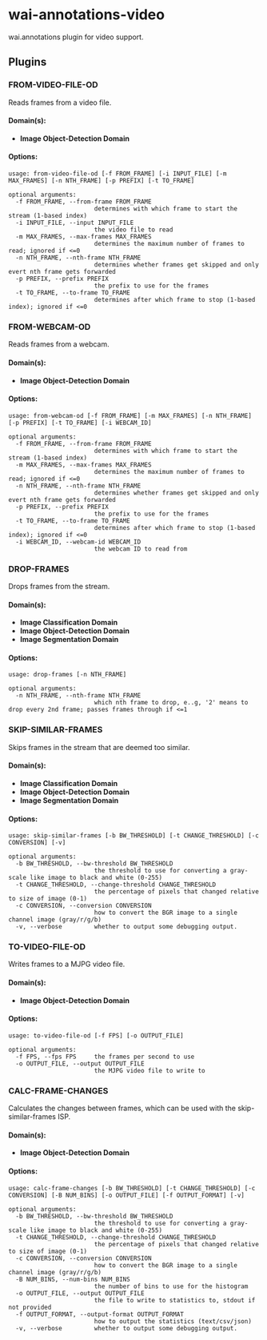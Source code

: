 # wai-annotations-video
wai.annotations plugin for video support.

## Plugins
### FROM-VIDEO-FILE-OD
Reads frames from a video file.

#### Domain(s):
- **Image Object-Detection Domain**

#### Options:
```
usage: from-video-file-od [-f FROM_FRAME] [-i INPUT_FILE] [-m MAX_FRAMES] [-n NTH_FRAME] [-p PREFIX] [-t TO_FRAME]

optional arguments:
  -f FROM_FRAME, --from-frame FROM_FRAME
                        determines with which frame to start the stream (1-based index)
  -i INPUT_FILE, --input INPUT_FILE
                        the video file to read
  -m MAX_FRAMES, --max-frames MAX_FRAMES
                        determines the maximum number of frames to read; ignored if <=0
  -n NTH_FRAME, --nth-frame NTH_FRAME
                        determines whether frames get skipped and only evert nth frame gets forwarded
  -p PREFIX, --prefix PREFIX
                        the prefix to use for the frames
  -t TO_FRAME, --to-frame TO_FRAME
                        determines after which frame to stop (1-based index); ignored if <=0
```

### FROM-WEBCAM-OD
Reads frames from a webcam.

#### Domain(s):
- **Image Object-Detection Domain**

#### Options:
```
usage: from-webcam-od [-f FROM_FRAME] [-m MAX_FRAMES] [-n NTH_FRAME] [-p PREFIX] [-t TO_FRAME] [-i WEBCAM_ID]

optional arguments:
  -f FROM_FRAME, --from-frame FROM_FRAME
                        determines with which frame to start the stream (1-based index)
  -m MAX_FRAMES, --max-frames MAX_FRAMES
                        determines the maximum number of frames to read; ignored if <=0
  -n NTH_FRAME, --nth-frame NTH_FRAME
                        determines whether frames get skipped and only evert nth frame gets forwarded
  -p PREFIX, --prefix PREFIX
                        the prefix to use for the frames
  -t TO_FRAME, --to-frame TO_FRAME
                        determines after which frame to stop (1-based index); ignored if <=0
  -i WEBCAM_ID, --webcam-id WEBCAM_ID
                        the webcam ID to read from
```

### DROP-FRAMES
Drops frames from the stream.

#### Domain(s):
- **Image Classification Domain**
- **Image Object-Detection Domain**
- **Image Segmentation Domain**

#### Options:
```
usage: drop-frames [-n NTH_FRAME]

optional arguments:
  -n NTH_FRAME, --nth-frame NTH_FRAME
                        which nth frame to drop, e..g, '2' means to drop every 2nd frame; passes frames through if <=1
```

### SKIP-SIMILAR-FRAMES
Skips frames in the stream that are deemed too similar.

#### Domain(s):
- **Image Classification Domain**
- **Image Object-Detection Domain**
- **Image Segmentation Domain**

#### Options:
```
usage: skip-similar-frames [-b BW_THRESHOLD] [-t CHANGE_THRESHOLD] [-c CONVERSION] [-v]

optional arguments:
  -b BW_THRESHOLD, --bw-threshold BW_THRESHOLD
                        the threshold to use for converting a gray-scale like image to black and white (0-255)
  -t CHANGE_THRESHOLD, --change-threshold CHANGE_THRESHOLD
                        the percentage of pixels that changed relative to size of image (0-1)
  -c CONVERSION, --conversion CONVERSION
                        how to convert the BGR image to a single channel image (gray/r/g/b)
  -v, --verbose         whether to output some debugging output.
```


### TO-VIDEO-FILE-OD
Writes frames to a MJPG video file.

#### Domain(s):
- **Image Object-Detection Domain**

#### Options:
```
usage: to-video-file-od [-f FPS] [-o OUTPUT_FILE]

optional arguments:
  -f FPS, --fps FPS     the frames per second to use
  -o OUTPUT_FILE, --output OUTPUT_FILE
                        the MJPG video file to write to
```

### CALC-FRAME-CHANGES
Calculates the changes between frames, which can be used with the skip-similar-frames ISP.

#### Domain(s):
- **Image Object-Detection Domain**

#### Options:
```
usage: calc-frame-changes [-b BW_THRESHOLD] [-t CHANGE_THRESHOLD] [-c CONVERSION] [-B NUM_BINS] [-o OUTPUT_FILE] [-f OUTPUT_FORMAT] [-v]

optional arguments:
  -b BW_THRESHOLD, --bw-threshold BW_THRESHOLD
                        the threshold to use for converting a gray-scale like image to black and white (0-255)
  -t CHANGE_THRESHOLD, --change-threshold CHANGE_THRESHOLD
                        the percentage of pixels that changed relative to size of image (0-1)
  -c CONVERSION, --conversion CONVERSION
                        how to convert the BGR image to a single channel image (gray/r/g/b)
  -B NUM_BINS, --num-bins NUM_BINS
                        the number of bins to use for the histogram
  -o OUTPUT_FILE, --output OUTPUT_FILE
                        the file to write to statistics to, stdout if not provided
  -f OUTPUT_FORMAT, --output-format OUTPUT_FORMAT
                        how to output the statistics (text/csv/json)
  -v, --verbose         whether to output some debugging output.
```

